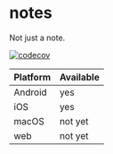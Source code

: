 # notes
Not just a note. 

[![codecov](https://codecov.io/gh/tbm98/notes/branch/main/graph/badge.svg?token=3EM4sRyDFi)](https://codecov.io/gh/tbm98/notes)

| Platform      | Available |
| ----------- | ----------- |
| Android      | yes       |
| iOS   | yes        |
| macOS   | not yet        |
| web   | not yet        |